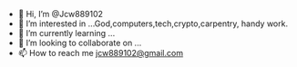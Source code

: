 - 👋 Hi, I’m @Jcw889102
- 👀 I’m interested in ...God,computers,tech,crypto,carpentry, handy work. 
- 🌱 I’m currently learning ...
- 💞️ I’m looking to collaborate on ...
- 📫 How to reach me jcw889102@gmail.com

<!---
Jcw889102/Jcw889102 is a ✨ special ✨ repository because its `README.md` (this file) appears on your GitHub profile.
You can click the Preview link to take a look at your changes.
--->
